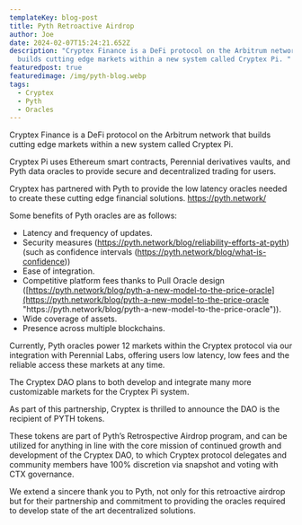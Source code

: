 ```yaml
---
templateKey: blog-post
title: Pyth Retroactive Airdrop
author: Joe
date: 2024-02-07T15:24:21.652Z
description: "Cryptex Finance is a DeFi protocol on the Arbitrum network that
  builds cutting edge markets within a new system called Cryptex Pi. "
featuredpost: true
featuredimage: /img/pyth-blog.webp
tags:
  - Cryptex
  - Pyth
  - Oracles
---
```

Cryptex Finance is a DeFi protocol on the Arbitrum network that builds cutting edge markets within a new system called Cryptex Pi.

Cryptex Pi uses Ethereum smart contracts, Perennial derivatives vaults, and Pyth data oracles to provide secure and decentralized trading for users.

Cryptex has partnered with Pyth to provide the low latency oracles needed to create these cutting edge financial solutions. <https://pyth.network/>

Some benefits of Pyth oracles are as follows:

* Latency and frequency of updates.
* Security measures (<https://pyth.network/blog/reliability-efforts-at-pyth>) (such as confidence intervals (<https://pyth.network/blog/what-is-confidence>))
* Ease of integration.
* Competitive platform fees thanks to Pull Oracle design ([https://pyth.network/blog/pyth-a-new-model-to-the-price-oracle](https://pyth.network/blog/pyth-a-new-model-to-the-price-oracle "https\://pyth.network/blog/pyth-a-new-model-to-the-price-oracle")).
* Wide coverage of assets.
* Presence across multiple blockchains.

Currently, Pyth oracles power 12 markets within the Cryptex protocol via our integration with Perennial Labs, offering users low latency, low fees and the reliable access these markets at any time.

The Cryptex DAO plans to both develop and integrate many more customizable markets for the Cryptex Pi system.

As part of this partnership, Cryptex is thrilled to announce the DAO is the recipient of PYTH tokens.

These tokens are part of Pyth’s Retrospective Airdrop program, and can be utilized for anything in line with the core mission of continued growth and development of the Cryptex DAO, to which Cryptex protocol delegates and community members have 100% discretion via snapshot and voting with CTX governance.

We extend a sincere thank you to Pyth, not only for this retroactive airdrop but for their partnership and commitment to providing the oracles required to develop state of the art decentralized solutions.